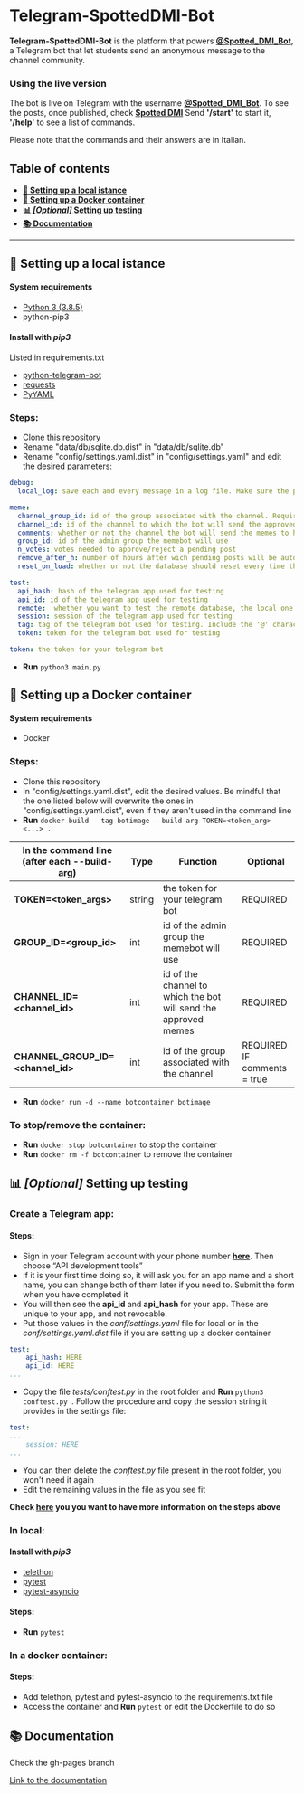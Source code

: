 # Telegram-SpottedDMI-Bot

**Telegram-SpottedDMI-Bot** is the platform that powers **[@Spotted_DMI_Bot](https://telegram.me/Spotted_DMI_Bot)**, a Telegram bot that let students send an anonymous message to the channel community.

### Using the live version
The bot is live on Telegram with the username [**@Spotted_DMI_Bot**](https://telegram.me/Spotted_DMI_Bot).
To see the posts, once published, check [**Spotted DMI**](https://t.me/Spotted_DMI)
Send **'/start'** to start it, **'/help'** to see a list of commands.

Please note that the commands and their answers are in Italian.

## Table of contents

- **[:wrench: Setting up a local istance](#wrench-setting-up-a-local-istance)**
- **[:whale: Setting up a Docker container](#whale-setting-up-a-docker-container)**
- **[:bar_chart: _\[Optional\]_ Setting up testing](#bar_chart-optional-setting-up-testing)**
- **[:books: Documentation](#books-documentation)**

---

## :wrench: Setting up a local istance

#### System requirements
- [Python 3 (3.8.5)](https://www.python.org/downloads/)
- python-pip3

#### Install with *pip3*
Listed in requirements.txt
- [python-telegram-bot](https://pypi.org/project/python-telegram-bot/)
- [requests](https://pypi.org/project/requests/)
- [PyYAML](https://pypi.org/project/PyYAML/)

### Steps:
- Clone this repository
- Rename "data/db/sqlite.db.dist" in "data/db/sqlite.db"
- Rename "config/settings.yaml.dist" in "config/settings.yaml" and edit the desired parameters:
```yaml
debug:
  local_log: save each and every message in a log file. Make sure the path "logs/messages.log" is valid before putting it to 1

meme:
  channel_group_id: id of the group associated with the channel. Required if comments are enabled
  channel_id: id of the channel to which the bot will send the approved memes
  comments: whether or not the channel the bot will send the memes to has comments enabled
  group_id: id of the admin group the memebot will use
  n_votes: votes needed to approve/reject a pending post
  remove_after_h: number of hours after wich pending posts will be automatically by /clean_pending
  reset_on_load: whether or not the database should reset every time the bot launches. USE CAREFULLY

test:
  api_hash: hash of the telegram app used for testing
  api_id: id of the telegram app used for testing
  remote:  whether you want to test the remote database, the local one or both
  session: session of the telegram app used for testing
  tag: tag of the telegram bot used for testing. Include the '@' character
  token: token for the telegram bot used for testing

token: the token for your telegram bot
```
- **Run** `python3 main.py`

## :whale: Setting up a Docker container

#### System requirements
- Docker


### Steps:
- Clone this repository
- In "config/settings.yaml.dist", edit the desired values. Be mindful that the one listed below will overwrite the ones in "config/settings.yaml.dist", even if they aren't used in the command line
- **Run** `docker build --tag botimage --build-arg TOKEN=<token_arg> <...> .` 

| In the command line <br>(after each --build-arg) | Type | Function | Optional |
| --- | --- | --- | --- |
| **TOKEN=<token_args>** | string | the token for your telegram bot | REQUIRED |
| **GROUP_ID=<group_id>** | int | id of the admin group the memebot will use | REQUIRED |
| **CHANNEL_ID=<channel_id>** | int | id of the channel to which the bot will send the approved memes  | REQUIRED |
| **CHANNEL_GROUP_ID=<channel_id>** | int | id of the group associated with the channel | REQUIRED IF<br>comments = true |
- **Run** `docker run -d --name botcontainer botimage`

### To stop/remove the container:
- **Run** `docker stop botcontainer` to stop the container
- **Run** `docker rm -f botcontainer` to remove the container

## :bar_chart: _[Optional]_ Setting up testing

### Create a Telegram app:

#### Steps:
- Sign in your Telegram account with your phone number **[here](https://my.telegram.org/auth)**. Then choose “API development tools”
- If it is your first time doing so, it will ask you for an app name and a short name, you can change both of them later if you need to. Submit the form when you have completed it
- You will then see the **api_id** and **api_hash** for your app. These are unique to your app, and not revocable.
- Put those values in the _conf/settings.yaml_ file for local or in the _conf/settings.yaml.dist_ file if you are setting up a docker container
```yaml
test:
    api_hash: HERE
    api_id: HERE
...
```
- Copy the file _tests/conftest.py_ in the root folder and **Run** `python3 conftest.py `. Follow the procedure and copy the session string it provides in the settings file:
```yaml
test:
...
    session: HERE
...
```
- You can then delete the _conftest.py_ file present in the root folder, you won't need it again
- Edit the remaining values in the file as you see fit

**Check [here](https://dev.to/blueset/how-to-write-integration-tests-for-a-telegram-bot-4c0e) you you want to have more information on the steps above**

### In local:

#### Install with *pip3*
- [telethon](https://pypi.org/project/Telethon/)
- [pytest](https://pypi.org/project/pytest/)
- [pytest-asyncio](https://pypi.org/project/pytest-asyncio/)

#### Steps:
- **Run** `pytest`

### In a docker container:

#### Steps:
- Add telethon, pytest and pytest-asyncio to the requirements.txt file
- Access the container and **Run** `pytest` or edit the Dockerfile to do so

## :books: Documentation
Check the gh-pages branch

[Link to the documentation](https://unict-dmi.github.io/Telegram-SpottedDMI-Bot/)
